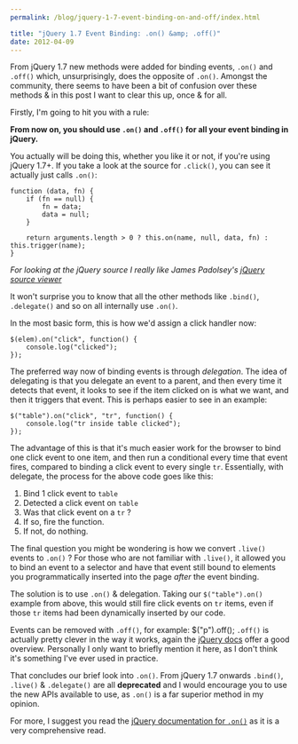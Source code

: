 ```yaml
---
permalink: /blog/jquery-1-7-event-binding-on-and-off/index.html

title: "jQuery 1.7 Event Binding: .on() &amp; .off()"
date: 2012-04-09
---
```


From jQuery 1.7 new methods were added for binding events, `.on()` and `.off()` which, unsurprisingly, does the opposite of `.on()`. Amongst the community, there seems to have been a bit of confusion over these methods & in this post I want to clear this up, once & for all.

Firstly, I'm going to hit you with a rule:

**From now on, you should use `.on()` and `.off()` for all your event binding in jQuery.**

You actually will be doing this, whether you like it or not, if you're using jQuery 1.7+. If you take a look at the source for `.click()`, you can see it actually just calls `.on()`:

    function (data, fn) {
        if (fn == null) {
            fn = data;
            data = null;
        }

        return arguments.length > 0 ? this.on(name, null, data, fn) : this.trigger(name);
    }

_For looking at the jQuery source I really like James Padolsey's [jQuery source viewer](http://james.padolsey.com/jquery/#v=git)_

It won't surprise you to know that all the other methods like `.bind()`, `.delegate()` and so on all internally use `.on()`.

In the most basic form, this is how we'd assign a click handler now:

    $(elem).on("click", function() {
    	console.log("clicked");
    });

The preferred way now of binding events is through _delegation_. The idea of delegating is that you delegate an event to a parent, and then every time it detects that event, it looks to see if the item clicked on is what we want, and then it triggers that event. This is perhaps easier to see in an example:

    $("table").on("click", "tr", function() {
    	console.log("tr inside table clicked");
    });

The advantage of this is that it's much easier work for the browser to bind one click event to one item, and then run a conditional every time that event fires, compared to binding a click event to every single `tr`. Essentially, with delegate, the process for the above code goes like this:

1. Bind 1 click event to `table`
2. Detected a click event on `table`
3. Was that click event on a `tr` ?
4. If so, fire the function.
5. If not, do nothing.

The final question you might be wondering is how we convert `.live()` events to `.on()` ? For those who are not familiar with `.live()`, it allowed you to bind an event to a selector and have that event still bound to elements you programmatically inserted into the page _after_ the event binding.

The solution is to use `.on()` & delegation. Taking our `$("table").on()` example from above, this would still fire click events on `tr` items, even if those `tr` items had been dynamically inserted by our code.

Events can be removed with `.off()`, for example:
$("p").off();
`.off()` is actually pretty clever in the way it works, again the [jQuery docs](http://api.jquery.com/off/) offer a good overview. Personally I only want to briefly mention it here, as I don't think it's something I've ever used in practice.

That concludes our brief look into `.on()`. From jQuery 1.7 onwards `.bind()`, `.live()` & `.delegate()` are all **deprecated** and I would encourage you to use the new APIs available to use, as `.on()` is a far superior method in my opinion.

For more, I suggest you read the [jQuery documentation for `.on()`](http://api.jquery.com/on/) as it is a very comprehensive read.
